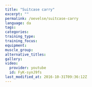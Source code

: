 ```yaml
---
title: "Suitcase carry"
excerpt: ""
permalink: /oevelse/suitcase-carry
language: da
tags:
categories:
training_type: 
training_focus: 
equipment:
muscle_group:
alternative_titles:
gallery:
video:
  provider: youtube
  id: FyK-synJ9fs
last_modified_at: 2016-10-31T09:36:12Z
---
```



